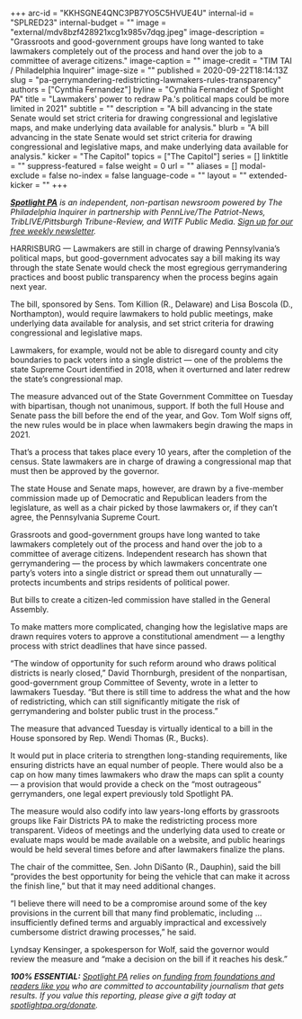+++
arc-id = "KKHSGNE4QNC3PB7YO5C5HVUE4U"
internal-id = "SPLRED23"
internal-budget = ""
image = "external/mdv8bzf428921xcg1x985v7dqg.jpeg"
image-description = "Grassroots and good-government groups have long wanted to take lawmakers completely out of the process and hand over the job to a committee of average citizens."
image-caption = ""
image-credit = "TIM TAI / Philadelphia Inquirer"
image-size = ""
published = 2020-09-22T18:14:13Z
slug = "pa-gerrymandering-redistricting-lawmakers-rules-transparency"
authors = ["Cynthia Fernandez"]
byline = "Cynthia Fernandez of Spotlight PA"
title = "Lawmakers' power to redraw Pa.'s political maps could be more limited in 2021"
subtitle = ""
description = "A bill advancing in the state Senate would set strict criteria for drawing congressional and legislative maps, and make underlying data available for analysis."
blurb = "A bill advancing in the state Senate would set strict criteria for drawing congressional and legislative maps, and make underlying data available for analysis."
kicker = "The Capitol"
topics = ["The Capitol"]
series = []
linktitle = ""
suppress-featured = false
weight = 0
url = ""
aliases = []
modal-exclude = false
no-index = false
language-code = ""
layout = ""
extended-kicker = ""
+++

<a href="https://www.spotlightpa.org/"><i><b>Spotlight PA</b></i></a><i> is an independent, non-partisan newsroom powered by The Philadelphia Inquirer in partnership with PennLive/The Patriot-News, TribLIVE/Pittsburgh Tribune-Review, and WITF Public Media. </i><a href="https://www.spotlightpa.org/newsletters"><i>Sign up for our free weekly newsletter</i></a><i>.</i>

HARRISBURG — Lawmakers are still in charge of drawing Pennsylvania’s political maps, but good-government advocates say a bill making its way through the state Senate would check the most egregious gerrymandering practices and boost public transparency when the process begins again next year.

The bill, sponsored by Sens. Tom Killion (R., Delaware) and Lisa Boscola (D., Northampton), would require lawmakers to hold public meetings, make underlying data available for analysis, and set strict criteria for drawing congressional and legislative maps.

Lawmakers, for example, would not be able to disregard county and city boundaries to pack voters into a single district — one of the problems the state Supreme Court identified in 2018, when it overturned and later redrew the state’s congressional map.

The measure advanced out of the State Government Committee on Tuesday with bipartisan, though not unanimous, support. If both the full House and Senate pass the bill before the end of the year, and Gov. Tom Wolf signs off, the new rules would be in place when lawmakers begin drawing the maps in 2021.

That’s a process that takes place every 10 years, after the completion of the census. State lawmakers are in charge of drawing a congressional map that must then be approved by the governor.

<script src="https://www.spotlightpa.org/embed.js" async></script><div data-spl-embed-version="1" data-spl-src="https://www.spotlightpa.org/embeds/donate/?teaser_text=%3Cb%3ELIMITED%20TIME%20ONLY%3A%3C%2Fb%3E%20Support%20Spotlight%20PA's%20public-service%20journalism%20with%20a%20contribution%20of%20%2410%2B%2Fmonth%2C%20get%20an%20exclusive%20tote%20bag%20hand-drawn%20and%20printed%20in%20PA.&cta_text=CLICK%20TO%20DONATE"></div>

The state House and Senate maps, however, are drawn by a five-member commission made up of Democratic and Republican leaders from the legislature, as well as a chair picked by those lawmakers or, if they can’t agree, the Pennsylvania Supreme Court.

Grassroots and good-government groups have long wanted to take lawmakers completely out of the process and hand over the job to a committee of average citizens. Independent research has shown that gerrymandering — the process by which lawmakers concentrate one party’s voters into a single district or spread them out unnaturally — protects incumbents and strips residents of political power.

But bills to create a citizen-led commission have stalled in the General Assembly.

To make matters more complicated, changing how the legislative maps are drawn requires voters to approve a constitutional amendment — a lengthy process with strict deadlines that have since passed.

“The window of opportunity for such reform around who draws political districts is nearly closed,” David Thornburgh, president of the nonpartisan, good-government group Committee of Seventy, wrote in a letter to lawmakers Tuesday. “But there is still time to address the what and the how of redistricting, which can still significantly mitigate the risk of gerrymandering and bolster public trust in the process.”

The measure that advanced Tuesday is virtually identical to a bill in the House sponsored by Rep. Wendi Thomas (R., Bucks).

It would put in place criteria to strengthen long-standing requirements, like ensuring districts have an equal number of people. There would also be a cap on how many times lawmakers who draw the maps can split a county — a provision that would provide a check on the “most outrageous” gerrymanders, one legal expert previously told Spotlight PA.

<script src="https://www.spotlightpa.org/embed.js" async></script><div data-spl-embed-version="1" data-spl-src="https://www.spotlightpa.org/embeds/newsletter/"></div>

The measure would also codify into law years-long efforts by grassroots groups like Fair Districts PA to make the redistricting process more transparent. Videos of meetings and the underlying data used to create or evaluate maps would be made available on a website, and public hearings would be held several times before and after lawmakers finalize the plans.

The chair of the committee, Sen. John DiSanto (R., Dauphin), said the bill “provides the best opportunity for being the vehicle that can make it across the finish line,” but that it may need additional changes.

“I believe there will need to be a compromise around some of the key provisions in the current bill that many find problematic, including ... insufficiently defined terms and arguably impractical and excessively cumbersome district drawing processes,” he said.

Lyndsay Kensinger, a spokesperson for Wolf, said the governor would review the measure and “make a decision on the bill if it reaches his desk.”

<i><b>100% ESSENTIAL:</b></i><i> </i><a href="https://www.spotlightpa.org/"><i>Spotlight PA</i></a><i> relies on</i><a href="https://www.spotlightpa.org/support"><i> funding from foundations and readers like you</i></a><i> who are committed to accountability journalism that gets results. If you value this reporting, please give a gift today at </i><a href="https://www.spotlightpa.org/donate"><i>spotlightpa.org/donate</i></a><i>.</i>
